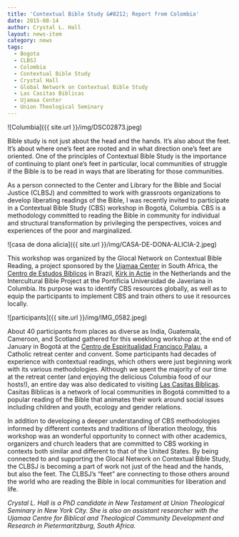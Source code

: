 ```yaml
---
title: 'Contextual Bible Study &#8212; Report from Colombia'
date: 2015-08-14
author: Crystal L. Hall
layout: news-item
category: news
tags:
  - Bogota
  - CLBSJ
  - Colombia
  - Contextual Bible Study
  - Crystal Hall
  - Global Network on Contextual Bible Study
  - Las Casitas Biblicas
  - Ujamaa Center
  - Union Theological Seminary
---
```

![Columbia]({{ site.url }}/img/DSC02873.jpeg)

Bible study is not just about the head and the hands. It’s also about the feet. It’s about where one’s feet are rooted and in what direction one’s feet are oriented. One of the principles of Contextual Bible Study is the importance of continuing to plant one’s feet in particular, local communities of struggle if the Bible is to be read in ways that are liberating for those communities.

As a person connected to the Center and Library for the Bible and Social Justice (CLBSJ) and committed to work with grassroots organizations to develop liberating readings of the Bible, I was recently invited to participate in a Contextual Bible Study (CBS) workshop in Bogotá, Columbia. CBS is a methodology committed to reading the Bible in community for individual and structural transformation by privileging the perspectives, voices and experiences of the poor and marginalized.

![casa de dona alicia]({{ site.url }}/img/CASA-DE-DONA-ALICIA-2.jpeg)

This workshop was organized by the Glocal Network on Contextual Bible Reading, a project sponsored by the [Ujamaa Center](http://ujamaa.ukzn.ac.za/) in South Africa, the [Centro de Estudos Bíblicos](http://www.cebi.org.br/) in Brazil, [Kirk in Actie](http://www.kerkinactie.nl/) in the Netherlands and the Intercultural Bible Project at the Pontificia Universidad de Javeriana in Columbia. Its purpose was to identify CBS resources globally, as well as to equip the participants to implement CBS and train others to use it resources locally.

![participants]({{ site.url }}/img/IMG_0582.jpeg)

About 40 participants from places as diverse as India, Guatemala, Cameroon, and Scotland gathered for this weeklong workshop at the end of January in Bogotá at the [Centro de Espiritualidad Francisco Palau](http://centrofranciscopalau.co/), a Catholic retreat center and convent. Some participants had decades of experience with contextual readings, which others were just beginning work with its various methodologies. Although we spent the majority of our time at the retreat center (and enjoying the delicious Columbia food of our hosts!), an entire day was also dedicated to visiting [Las Casitas Bíblicas](https://www.facebook.com/ccasitas.biblicas). Casitas Bíblicas is a network of local communities in Bogotá committed to a popular reading of the Bible that animates their work around social issues including children and youth, ecology and gender relations.

In addition to developing a deeper understanding of CBS methodologies informed by different contexts and traditions of liberation theology, this workshop was an wonderful opportunity to connect with other academics, organizers and church leaders that are committed to CBS working in contexts both similar and different to that of the United States. By being connected to and supporting the Glocal Network on Contextual Bible Study, the CLBSJ is becoming a part of work not just of the head and the hands, but also the feet. The CLBSJ’s “feet” are connecting to those others around the world who are reading the Bible in local communities for liberation and life.

_Crystal L. Hall is a PhD candidate in New Testament at Union Theological Seminary in New York City. She is also an assistant researcher with the Ujamaa Centre for Biblical and Theological Community Development and Research in Pietermaritzburg, South Africa._
